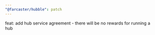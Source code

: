 ```yaml
---
"@farcaster/hubble": patch
---
```


feat: add hub service agreement - there will be no rewards for running a hub
